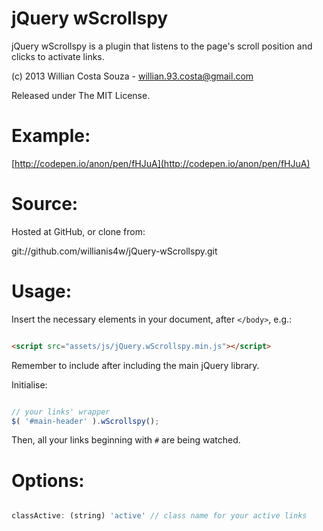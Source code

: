 jQuery wScrollspy
=================

jQuery wScrollspy is a plugin that listens to the page's scroll position and clicks to activate links.

(c) 2013 Willian Costa Souza - [willian.93.costa@gmail.com](willian.93.costa@gmail.com)

Released under The MIT License.

Example:
===

[http://codepen.io/anon/pen/fHJuA](http://codepen.io/anon/pen/fHJuA)

Source:
===

Hosted at GitHub, or clone from:

git://github.com/willianis4w/jQuery-wScrollspy.git


Usage:
===

Insert the necessary elements in your document, after `</body>`, e.g.:

```html

<script src="assets/js/jQuery.wScrollspy.min.js"></script>

```

Remember to include after including the main jQuery library.

Initialise:

```javascript

// your links' wrapper
$( '#main-header' ).wScrollspy();

```

Then, all your links beginning with `#` are being watched.


Options:
===

```javascript

classActive: (string) 'active' // class name for your active links

```
